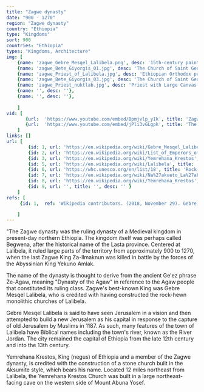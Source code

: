 ```yaml
---
title: "Zagwe dynasty"
date: "900 - 1270"
region: "Zagwe dynasty"
country: "Ethiopia" 
type: "Kingdoms"
sort: 900
countries: "Ethiopia"
types: "Kingdoms, Architecture"
img: [
    {name: 'zagwe_Gebre_Mesqel_Lalibela.png', desc: '15th-century painting of Emperor Lalibela'},
    {name: 'zagwe_Bete_Giyorgis_01.jpg', desc: 'The Church of Saint George, one of many churches hewn into the rocky hills of Lalibela'},
    {name: 'zagwe_Priest_of_Lalibela.jpg', desc: 'Ethiopian Orthodox priests holding a procession in Lalibela'},
    {name: 'zagwe_Bete_Giyorgis_03.jpg', desc: 'The Church of Saint George, showing its base and walls'},
    {name: 'zagwe_Priest_nuktlab.jpg', desc: 'Priest with Large Canvas at the Church of the Monastery of Na''akueto La''ab, with a depiction of the legend of kings'},
    {name: '', desc: ''},
    {name: '', desc: ''},
    
    ]
vid: [
       {url:  'https://www.youtube.com/embed/Bpmjvlp_yIk', title: 'Zagwe Dynasty (Kingdom) - Ethiopia, East Afica (900-1270)'} ,
       {url:  'https://www.youtube.com/embed/jPli3vGLgpk', title: 'The Christian Kingdom in Ethiopia 800 - 1270 A.D.'}
    ]
links: []
url: [
        {id: 1, url: 'https://en.wikipedia.org/wiki/Gebre_Mesqel_Lalibela', title: 'Gebre Mesqel Lalibela', desc: 'Lalibela  regnal name Gebre Meskel (Ge''ez: ገብረ መስቀል, lit. ''Servant of the Cross''; 1162 – 1221) was Emperor of Ethiopia of the Zagwe dynasty, reigning from 1181 to 1221.' },
        {id: 2, url: 'https://en.wikipedia.org/wiki/List_of_Emperors_of_Ethiopia#Zagwe_dynasty', title: 'List of Emperors of Ethiopia', desc: 'This article lists the Emperors of Ethiopia, from the founding of the Zagwe dynasty in the 9th/10th century until 1974, when the last Emperor from the Solomonic dynasty was deposed.' },
        {id: 3, url: 'https://en.wikipedia.org/wiki/Yemrehana_Krestos', title: 'Yemrehana Krestos', desc: 'Yemrehana Krestos (called "Abraham" by Francisco Álvares) was a King (negus) of Ethiopia, and a member of the Zagwe dynasty.' },
        {id: 5, url: 'https://en.wikipedia.org/wiki/Lalibela', title: 'Lalibela', desc: 'Lalibela (Amharic: ላሊበላ) is a town in Amhara Region, Ethiopia famous for its rock-cut monolithic churches. The whole of Lalibela is a large antiquity of the medieval and post-medieval civilization of Ethiopia. Lalibela is one of Ethiopia''s holiest cities, second only to Axum, and a center of pilgrimage. Unlike Axum, the population of Lalibela is almost completely Ethiopian Orthodox Christian.' },
        {id: 6, url: 'https://whc.unesco.org/en/list/18', title: 'Rock-Hewn Churches, Lalibela', desc: 'The 11 medieval monolithic cave churches of this 13th-century ''New Jerusalem'' are situated in a mountainous region in the heart of Ethiopia near a traditional village with circular-shaped dwellings. Lalibela is a high place of Ethiopian Christianity, still today a place of pilmigrage and devotion.' },
        {id: 7, url: 'https://en.wikipedia.org/wiki/Na%27akueto_La%27ab', title: 'Na''akueto La''ab', desc: 'Na''akueto La''ab was negus of Ethiopia, and a member of the Zagwe dynasty. Na''akueto La''ab exists, in a manuscript written in the 17th century. According to Huntingford, it documents that Zagwe power had extended into Gojjam, and credits the king with building two churches' },
        {id: 8, url: 'https://en.wikipedia.org/wiki/Yemrehana_Krestos', title: 'Yemrehana Krestos', desc: 'Yemrehana Krestos (called "Abraham" by Francisco Álvares) was a King (negus) of Ethiopia, and a member of the Zagwe dynasty. Taddesse Tamrat describes him as the king of Ethiopia closest to a priest, noting that he insisted on ruling Ethiopia according to Apostolic canons.' },
        {id: 9, url: '', title: '', desc: '' }
    ]
refs: [
     {id: 1,  ref: 'Wikipedia contributors. (2018, November 29). Gebre Mesqel Lalibela. In Wikipedia, The Free Encyclopedia. Retrieved 19:22, February 3, 2019, from ', url: 'https://en.wikipedia.org/w/index.php?title=Gebre_Mesqel_Lalibela&oldid=871168346'},

    ]
---
```

"The Zagwe dynasty was the ruling dynasty of a Medieval kingdom in present-day northern Ethiopia. The kingdom itself was perhaps called Begwena, after the historical name of the Lasta province. Centered at Lalibela, it ruled large parts of the territory from approximately 900 to 1270, when the last Zagwe King Za-Ilmaknun was killed in battle by the forces of the Abyssinian King Yekuno Amlak. 

The name of the dynasty is thought to derive from the ancient Ge'ez phrase Ze-Agaw, meaning "Dynasty of the Agaw" in reference to the Agaw people that constituted its ruling class. Zagwe's best-known King was Gebre Mesqel Lalibela, who is credited with having constructed the rock-hewn monolithic churches of Lalibela.

Gebre Mesqel Lalibela is said to have seen Jerusalem in a vision and then attempted to build a new Jerusalem as his capital in response to the capture of old Jerusalem by Muslims in 1187. As such, many features of the town of Lalibela have Biblical names including the town's river, known as the River Jordan. The city remained the capital of Ethiopia from the late 12th century and into the 13th century.

Yemrehana Krestos, King (negus) of Ethiopia and a member of the Zagwe dynasty, is credited with the construction of a stone church built in the Aksumite style, which bears his name. Located 12 miles northeast from Lalibela, the Yemrehana Krestos Church was built in a large northeast-facing cave on the western side of Mount Abuna Yosef. 
